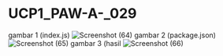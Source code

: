# UCP1_PAW-A-_029
gambar 1 (index.js)
![Screenshot (64)](https://github.com/user-attachments/assets/7d22e68f-e110-4bef-a4fc-b1508289a66b)
gambar 2 (package.json)
![Screenshot (65)](https://github.com/user-attachments/assets/006620a4-f58c-4db7-b4c0-5515c9eb6d50)
gambar 3 (hasil
![Screenshot (66)](https://github.com/user-attachments/assets/3930c3ff-33ad-43e6-bd58-2ea62b3ffa25)


